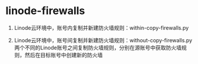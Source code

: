 # linode-firewalls
1. Linode云环境中，账号内复制并新建防火墙规则：within-copy-firewalls.py
   
2. Linode云环境中，账号间复制并新建防火墙规则：without-copy-firewalls.py
两个不同的Linode账号之间复制防火墙规则，分别在源账号中获取防火墙规则，然后在目标账号中创建新的防火墙
